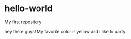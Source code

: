 # hello-world
My first repository

hey there guys!
My favorite color is yellow and i like to party.

